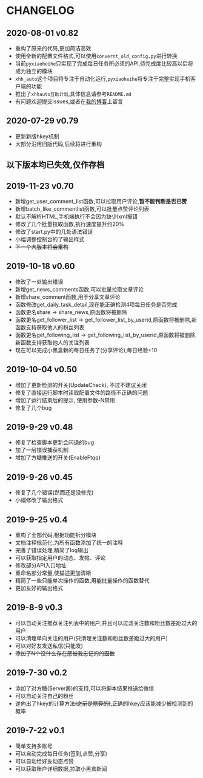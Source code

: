 # CHANGELOG

## 2020-08-01 v0.82

* 重构了原来的代码,更加简洁高效
* 使用全新的配置文件格式,可以使用`convernt_old_config.py`进行转换
* 当前`pyxiaoheihe`只实现了完成每日任务所必须的API,待完成度比较高以后将成为独立的模块
* `xhh_auto`这个项目将专注于自动化运行,`pyxiaoheihe`将专注于完整实现手机客户端的功能
* 推出了`xhhauto互助计划`,具体信息请参考`README.md`
* 有问题欢迎提交issues,或者在[我的博客](https://blog.chrxw.com)上留言

## 2020-07-29 v0.79

* 更新新版hkey机制
* 大部分沿用旧版代码,后续将进行重构

## 以下版本均已失效,仅作存档

## 2019-11-23 v0.70

* 新增get_user_comment_list函数,可以拉取用户评论,**暂不能判断是否已赞**
* 新增batch_like_commentlist函数,可以批量点赞评论列表
* 默认不解析HTML,手机端执行不会因为缺少lxml报错
* 修改了几个批量拉取函数,执行速度提升约20%
* 修改了start.py中的几处语法错误
* 小幅调整控制台的了输出样式
* ~~下一个大版本将会重构~~

## 2019-10-18 v0.60

* 修改了一处输出错误
* 新增get_news_comments函数,可以批量拉取文章评论
* 新增share_comment函数,用于分享文章评论
* 函数修改get_daily_task_detail,现在能正确检测4项每日任务是否完成
* 函数更名share -> share_news,原函数将被删除
* 函数更名get_follower_list -> get_follower_list_by_userid,原函数将被删除,新函数支持获取他人的粉丝列表
* 函数更名get_following_list -> get_following_list_by_userid,原函数将被删除,新函数支持获取他人的关注列表
* 现在可以完成小黑盒新的每日任务了(分享评论),每日经验+10

## 2019-10-04 v0.50

* 增加了更新检测的开关(UpdateCheck), 不过不建议关闭
* 修复了直接运行脚本时读取配置文件的路径不正确的问题
* 增加了运行结束后的提示, 使用参数-N禁用
* 修复了几个bug

## 2019-9-29 v0.48

* 修复了检查脚本更新会闪退的bug
* 加了一层错误捕获机制
* 增加了方糖推送的开关(EnableFtqq)

## 2019-9-26 v0.45

* 修复了几个错误(然而还是没修完)
* 小幅修改了输出格式

## 2019-9-25 v0.4

* 重构了全部代码,根据功能拆分模块
* 文档注释规范化,为所有函数添加了统一的注释
* 完善了错误处理,精简了log输出
* 可以获取指定用户的动态、发帖、评论
* 修改部分API入口地址
* 重命名部分常量,使描述更加清晰
* 精简了一些只能单次操作的函数,用能批量操作的函数替代
* 更加友好的输出格式

## 2019-8-9 v0.3

* 可以自动关注推荐关注列表中的用户,并且可以过滤关注数和粉丝数差距过大的用户
* 可以清理单向关注的用户(只清理关注数和粉丝数差距过大的用户)
* 可以对好友发送私信(只能发)
* ~~添加了N个没什么存在感被我忘记的的函数~~

## 2019-7-30 v0.2

* 添加了对方糖(Server酱)的支持,可以将脚本结果推送给微信
* 可以自动关注自己的粉丝
* 逆向出了hkey的计算方法~~(之前是瞎算的)~~,正确的hkey应该能减少被检测到的概率

## 2019-7-22 v0.1

* 简单支持多账号
* 可以自动完成每日任务(签到,点赞,分享)
* 可以自动给好友动态点赞
* 可以获取账户详细数据,拉取小黑盒新闻
